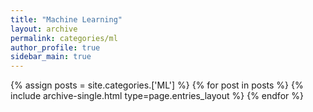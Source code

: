 ```yaml
---
title: "Machine Learning"
layout: archive
permalink: categories/ml
author_profile: true
sidebar_main: true
---
```


{% assign posts = site.categories.['ML'] %}
{% for post in posts %} {% include archive-single.html type=page.entries_layout %} {% endfor %}

